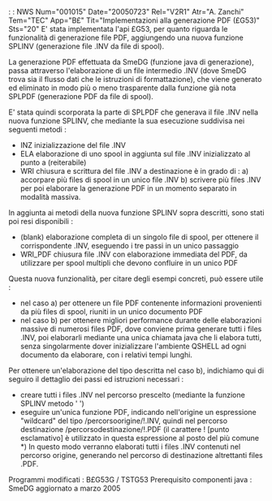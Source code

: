  :  : NWS Num="001015" Date="20050723" Rel="V2R1" Atr="A. Zanchi" Tem="TEC" App="B£" Tit="Implementazioni alla generazione PDF (£G53)" Sts="20"
E' stata implementata l'api £G53, per quanto riguarda le funzionalità di generazione file PDF, aggiungendo una nuova funzione SPLINV (generazione file .INV da file di spool).

La generazione PDF effettuata da SmeDG (funzione java di generazione), passa attraverso l'elaborazione di un file intermedio .INV (dove SmeDG trova sia il flusso dati che le istruzioni di
formattazione), che viene generato ed eliminato in modo più o meno trasparente dalla funzione già nota SPLPDF (generazione PDF da file di spool).

E' stata quindi scorporata la parte di SPLPDF che generava il file .INV nella nuova funzione SPLINV,
che mediante la sua esecuzione suddivisa nei seguenti metodi : 
- INZ inizializzazione del file .INV
- ELA elaborazione di uno spool in aggiunta sul file .INV inizializzato al punto a (reiterabile)
- WRI chiusura e scrittura del file .INV a destinazione
è in grado di : 
a) accorpare più files di spool in un unico file .INV
b) scrivere più files .INV per poi elaborare la generazione PDF in un momento separato in modalità
massiva.

In aggiunta ai metodi della nuova funzione SPLINV sopra descritti, sono stati poi resi disponibili : 
- (blank) elaborazione completa di un singolo file di spool, per ottenere il corrispondente .INV,
eseguendo i tre passi in un unico passaggio
- WRI_PDF chiusura file .INV con elaborazione immediata del PDF, da utilizzare per spool multipli
che devono confluire in un unico PDF

Questa nuova funzionalità, per citare degli esempi concreti, può essere utile : 
- nel caso a) per ottenere un file PDF contenente informazioni provenienti da più files di spool,
riuniti in un unico documento PDF
- nel caso b) per ottenere migliori performance durante delle elaborazioni massive di numerosi
files PDF, dove conviene prima generare tutti i files .INV, poi elaborarli mediante una unica chiamata java che li elabora tutti, senza singolarmente dover inizializzare l'ambiente QSHELL ad ogni documento da elaborare, con i relativi tempi lunghi.

Per ottenere un'elaborazione del tipo descritta nel caso b), indichiamo qui di seguiro il dettaglio
dei passi ed istruzioni necessari : 
- creare tutti i files .INV nel percorso prescelto (mediante la funzione SPLINV metodo ' ')
- eseguire un'unica funzione PDF, indicando nell'origine un espressione "wildcard" del tipo
/percorsoorigine/!.INV, quindi nel percorso destinazione /percorsodestinazione/!.PDF (il carattere
! [punto esclamativo] è utilizzato in questa espressione al posto del più comune *) In questo modo verranno elaborati tutti i files .INV contenuti nel percorso origine, generando nel
percorso di destinazione altrettanti files .PDF.

Programmi modificati :  B£G53G / TSTG53
Prerequisito componenti java :  SmeDG aggiornato a marzo 2005
